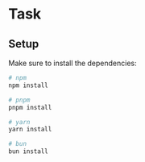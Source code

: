 # Task


## Setup

Make sure to install the dependencies:

```bash
# npm
npm install

# pnpm
pnpm install

# yarn
yarn install

# bun
bun install
```
